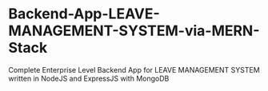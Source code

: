 # Backend-App-LEAVE-MANAGEMENT-SYSTEM-via-MERN-Stack

Complete Enterprise Level Backend App for LEAVE MANAGEMENT SYSTEM written in NodeJS and ExpressJS with MongoDB
